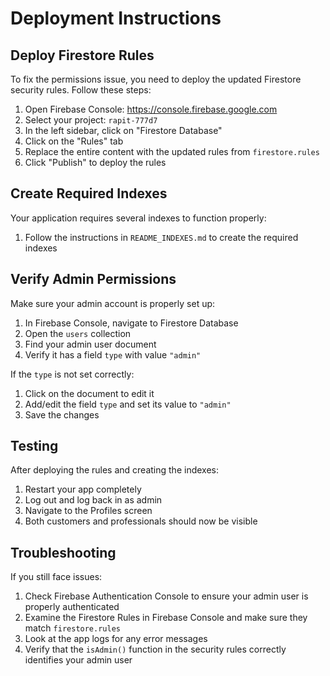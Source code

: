 # Deployment Instructions

## Deploy Firestore Rules

To fix the permissions issue, you need to deploy the updated Firestore security rules. Follow these steps:

1. Open Firebase Console: https://console.firebase.google.com
2. Select your project: `rapit-777d7`
3. In the left sidebar, click on "Firestore Database"
4. Click on the "Rules" tab
5. Replace the entire content with the updated rules from `firestore.rules` 
6. Click "Publish" to deploy the rules

## Create Required Indexes

Your application requires several indexes to function properly:

1. Follow the instructions in `README_INDEXES.md` to create the required indexes

## Verify Admin Permissions

Make sure your admin account is properly set up:

1. In Firebase Console, navigate to Firestore Database
2. Open the `users` collection
3. Find your admin user document
4. Verify it has a field `type` with value `"admin"`

If the `type` is not set correctly:
1. Click on the document to edit it
2. Add/edit the field `type` and set its value to `"admin"`
3. Save the changes

## Testing

After deploying the rules and creating the indexes:

1. Restart your app completely
2. Log out and log back in as admin
3. Navigate to the Profiles screen
4. Both customers and professionals should now be visible

## Troubleshooting

If you still face issues:

1. Check Firebase Authentication Console to ensure your admin user is properly authenticated
2. Examine the Firestore Rules in Firebase Console and make sure they match `firestore.rules`
3. Look at the app logs for any error messages
4. Verify that the `isAdmin()` function in the security rules correctly identifies your admin user 